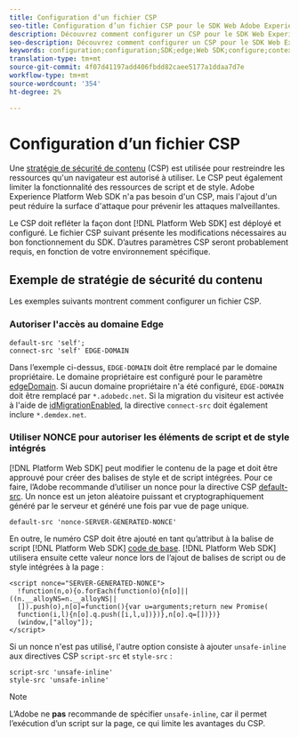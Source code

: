 ```yaml
---
title: Configuration d’un fichier CSP
seo-title: Configuration d’un fichier CSP pour le SDK Web Adobe Experience Platform
description: Découvrez comment configurer un CSP pour le SDK Web Experience Platform
seo-description: Découvrez comment configurer un CSP pour le SDK Web Experience Platform
keywords: configuration;configuration;SDK;edge;Web SDK;configure;context;web;device;environnement;paramètres web sdk;content security policy;
translation-type: tm+mt
source-git-commit: 4f07d41197add406fbdd82caee5177a1ddaa7d7e
workflow-type: tm+mt
source-wordcount: '354'
ht-degree: 2%

---
```



# Configuration d’un fichier CSP

Une [stratégie de sécurité de contenu](https://developer.mozilla.org/fr/docs/Web/HTTP/Headers/Content-Security-Policy) (CSP) est utilisée pour restreindre les ressources qu&#39;un navigateur est autorisé à utiliser. Le CSP peut également limiter la fonctionnalité des ressources de script et de style. Adobe Experience Platform Web SDK n&#39;a pas besoin d&#39;un CSP, mais l&#39;ajout d&#39;un peut réduire la surface d&#39;attaque pour prévenir les attaques malveillantes.

Le CSP doit refléter la façon dont [!DNL Platform Web SDK] est déployé et configuré. Le fichier CSP suivant présente les modifications nécessaires au bon fonctionnement du SDK. D’autres paramètres CSP seront probablement requis, en fonction de votre environnement spécifique.

## Exemple de stratégie de sécurité du contenu

Les exemples suivants montrent comment configurer un fichier CSP.

### Autoriser l&#39;accès au domaine Edge

```
default-src 'self';
connect-src 'self' EDGE-DOMAIN
```

Dans l’exemple ci-dessus, `EDGE-DOMAIN` doit être remplacé par le domaine propriétaire. Le domaine propriétaire est configuré pour le paramètre [edgeDomain](configuring-the-sdk.md#edge-domain). Si aucun domaine propriétaire n&#39;a été configuré, `EDGE-DOMAIN` doit être remplacé par `*.adobedc.net`. Si la migration du visiteur est activée à l&#39;aide de [idMigrationEnabled](configuring-the-sdk.md#id-migration-enabled), la directive `connect-src` doit également inclure `*.demdex.net`.

### Utiliser NONCE pour autoriser les éléments de script et de style intégrés

[!DNL Platform Web SDK] peut modifier le contenu de la page et doit être approuvé pour créer des balises de style et de script intégrées. Pour ce faire, l’Adobe recommande d’utiliser un nonce pour la directive CSP [default-src](https://developer.mozilla.org/en-US/docs/Web/HTTP/Headers/Content-Security-Policy/default-src). Un nonce est un jeton aléatoire puissant et cryptographiquement généré par le serveur et généré une fois par vue de page unique.

```
default-src 'nonce-SERVER-GENERATED-NONCE'
```

En outre, le numéro CSP doit être ajouté en tant qu’attribut à la balise de script [!DNL Platform Web SDK] [code de base](installing-the-sdk.md#adding-the-code). [!DNL Platform Web SDK] utilisera ensuite cette valeur nonce lors de l’ajout de balises de script ou de style intégrées à la page :

```
<script nonce="SERVER-GENERATED-NONCE">
  !function(n,o){o.forEach(function(o){n[o]||((n.__alloyNS=n.__alloyNS||
  []).push(o),n[o]=function(){var u=arguments;return new Promise(
  function(i,l){n[o].q.push([i,l,u])})},n[o].q=[])})}
  (window,["alloy"]);
</script>
```

Si un nonce n&#39;est pas utilisé, l&#39;autre option consiste à ajouter `unsafe-inline` aux directives CSP `script-src` et `style-src` :

```
script-src 'unsafe-inline'
style-src 'unsafe-inline'
```

>[!NOTE]
>
>L’Adobe ne **pas** recommande de spécifier `unsafe-inline`, car il permet l’exécution d’un script sur la page, ce qui limite les avantages du CSP.
